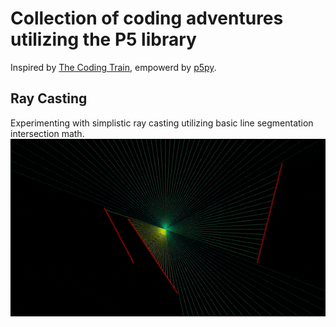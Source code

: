 # Collection of coding adventures utilizing the P5 library

Inspired by [The Coding Train](https://www.youtube.com/c/TheCodingTrain), empowerd by [p5py](https://github.com/p5py/p5).

## Ray Casting
Experimenting with simplistic ray casting utilizing basic line segmentation intersection math.
![test](media/ray_cast/ray_cast.gif)
